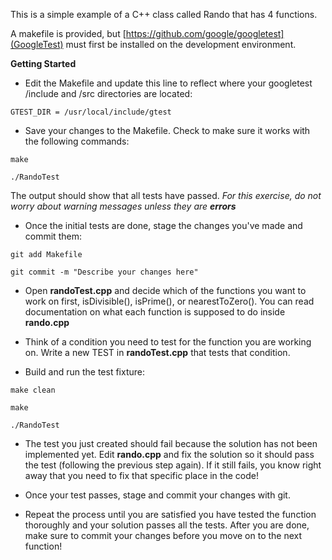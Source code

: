 This is a simple example of a C++ class called Rando that has 4 functions.

A makefile is provided, but [https://github.com/google/googletest](GoogleTest) must first be installed on the development environment.

**Getting Started**

* Edit the Makefile and update this line to reflect where your googletest /include and /src directories are located:
 
`GTEST_DIR = /usr/local/include/gtest`

* Save your changes to the Makefile. Check to make sure it works with the following commands:

`make`

`./RandoTest`

The output should show that all tests have passed. *For this exercise, do not worry about warning messages unless they are __errors__*

* Once the initial tests are done, stage the changes you've made and commit them:

`git add Makefile`

`git commit -m "Describe your changes here"`

* Open **randoTest.cpp** and decide which of the functions you want to work on first, isDivisible(), isPrime(), or nearestToZero(). You can read documentation on what each function is supposed to do inside **rando.cpp**

* Think of a condition you need to test for the function you are working on. Write a new TEST in **randoTest.cpp** that tests that condition.

* Build and run the test fixture:

`make clean`

`make`

`./RandoTest`

* The test you just created should fail because the solution has not been implemented yet. Edit **rando.cpp** and fix the solution so it should pass the test (following the previous step again). If it still fails, you know right away that you need to fix that specific place in the code!

* Once your test passes, stage and commit your changes with git.

* Repeat the process until you are satisfied you have tested the function thoroughly and your solution passes all the tests. After you are done, make sure to commit your changes before you move on to the next function!
